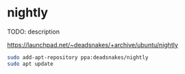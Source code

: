nightly
=======

TODO: description

https://launchpad.net/~deadsnakes/+archive/ubuntu/nightly

```bash
sudo add-apt-repository ppa:deadsnakes/nightly
sudo apt update
```
